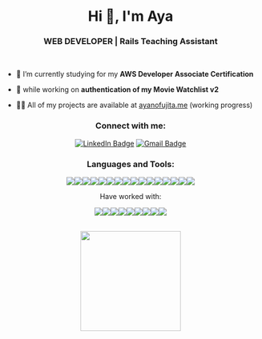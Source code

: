 <h1 align="center">Hi 👋, I'm Aya</h1>
<h3 align="center">WEB DEVELOPER | Rails Teaching Assistant</h3>
<br>

- 🌱 I’m currently studying for my **AWS Developer Associate Certification**

- 🔭 while working on **authentication of my Movie Watchlist v2**

- 👨‍💻 All of my projects are available at [ayanofujita.me](ayanofujita.me) (working progress)

<h3 align="center">Connect with me:</h3>
<p align="center" >
  <a href="https://www.linkedin.com/in/ayanofujita"><img src="https://img.shields.io/badge/LinkedIn-blue?style=for-the-badge&logo=linkedin&logoColor=white" alt="LinkedIn Badge"/></a> <a href="mailto:ayanofujita22@gmail.com"><img src="https://img.shields.io/badge/Gmail-D14836?style=for-the-badge&logo=gmail&logoColor=white" alt="Gmail Badge"/></a>
</p>
<h3 align="center">Languages and Tools:</h3>
<p align="center"> 
<img src="https://img.shields.io/badge/Ruby-CC342D?style=for-the-badge&logo=ruby&logoColor=white" /><img src="https://img.shields.io/badge/JavaScript-323330?style=for-the-badge&logo=javascript&logoColor=F7DF1E" /><img src="https://img.shields.io/badge/HTML5-E34F26?style=for-the-badge&logo=html5&logoColor=white" /><img src="https://img.shields.io/badge/CSS3-1572B6?style=for-the-badge&logo=css3&logoColor=white" /><img src="https://img.shields.io/badge/Ruby_on_Rails-CC0000?style=for-the-badge&logo=ruby-on-rails&logoColor=white" /><img src="https://img.shields.io/badge/PostgreSQL-316192?style=for-the-badge&logo=postgresql&logoColor=white" /><img src="https://img.shields.io/badge/Figma-F24E1E?style=for-the-badge&logo=figma&logoColor=white" /><img src="https://img.shields.io/badge/Postman-FF6C37?style=for-the-badge&logo=Postman&logoColor=white" /><img src="	https://img.shields.io/badge/Bootstrap-563D7C?style=for-the-badge&logo=bootstrap&logoColor=white" /><img src="https://img.shields.io/badge/Font_Awesome-339AF0?style=for-the-badge&logo=fontawesome&logoColor=white" /><img src="https://img.shields.io/badge/Material%20UI-007FFF?style=for-the-badge&logo=mui&logoColor=white" /><img src="https://img.shields.io/badge/Sass-CC6699?style=for-the-badge&logo=sass&logoColor=white" /><img src="https://img.shields.io/badge/Heroku-430098?style=for-the-badge&logo=heroku&logoColor=white" /><img src="https://img.shields.io/badge/Cloudinary-3448C5?style=for-the-badge&logo=Cloudinary&logoColor=white" /><img src="https://img.shields.io/badge/VSCode-0078D4?style=for-the-badge&logo=visual%20studio%20code&logoColor=white" /><img src="https://img.shields.io/badge/Shell_Script-121011?style=for-the-badge&logo=gnu-bash&logoColor=white" /></p>
<p align="center">Have worked with:</p>
<p align="center"><img src=https://img.shields.io/badge/React-20232A?style=for-the-badge&logo=react&logoColor=61DAFB"" /><img src="https://img.shields.io/badge/Python-FFD43B?style=for-the-badge&logo=python&logoColor=blue" /><img src="https://img.shields.io/badge/Selenium-43B02A?style=for-the-badge&logo=Selenium&logoColor=white" /><img src="https://img.shields.io/badge/Vue%20js-35495E?style=for-the-badge&logo=vuedotjs&logoColor=4FC08D" /><img src="https://img.shields.io/badge/Chart%20js-FF6384?style=for-the-badge&logo=chartdotjs&logoColor=white" /><img src="https://img.shields.io/badge/firebase-ffca28?style=for-the-badge&logo=firebase&logoColor=black" /><img src="https://img.shields.io/badge/MongoDB-4EA94B?style=for-the-badge&logo=mongodb&logoColor=white" /><img src="https://img.shields.io/badge/ngrok-140648?style=for-the-badge&logo=Ngrok&logoColor=white" /><img src="https://img.shields.io/badge/LaTeX-47A141?style=for-the-badge&logo=LaTeX&logoColor=white" /></p>
<br>
<div align="center">
    <img height=200 src="https://github-readme-stats.vercel.app/api/top-langs/?username=ayanofujita&layout=compact&theme=dracula" />
</div>
